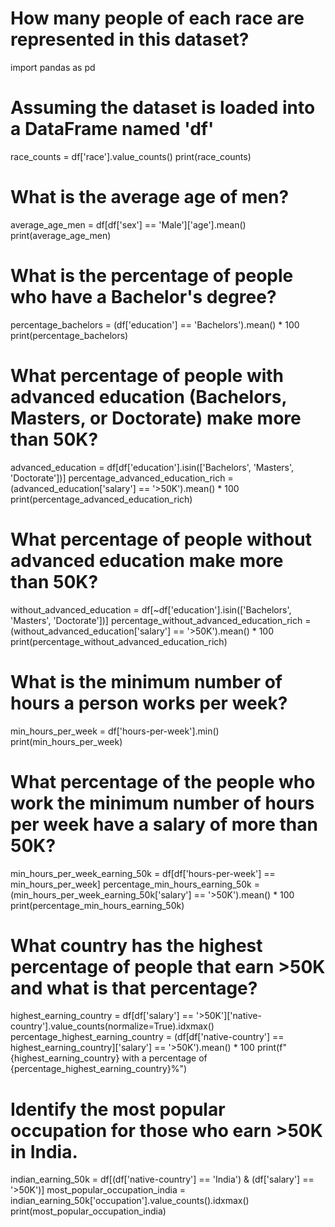 # How many people of each race are represented in this dataset?
import pandas as pd
# Assuming the dataset is loaded into a DataFrame named 'df'
race_counts = df['race'].value_counts()
print(race_counts)
# What is the average age of men?
average_age_men = df[df['sex'] == 'Male']['age'].mean()
print(average_age_men)
# What is the percentage of people who have a Bachelor's degree?
percentage_bachelors = (df['education'] == 'Bachelors').mean() * 100
print(percentage_bachelors)
# What percentage of people with advanced education (Bachelors, Masters, or Doctorate) make more than 50K?
advanced_education = df[df['education'].isin(['Bachelors', 'Masters', 'Doctorate'])]
percentage_advanced_education_rich = (advanced_education['salary'] == '>50K').mean() * 100
print(percentage_advanced_education_rich)
# What percentage of people without advanced education make more than 50K?
without_advanced_education = df[~df['education'].isin(['Bachelors', 'Masters', 'Doctorate'])]
percentage_without_advanced_education_rich = (without_advanced_education['salary'] == '>50K').mean() * 100
print(percentage_without_advanced_education_rich)
# What is the minimum number of hours a person works per week?
min_hours_per_week = df['hours-per-week'].min()
print(min_hours_per_week)
# What percentage of the people who work the minimum number of hours per week have a salary of more than 50K?
min_hours_per_week_earning_50k = df[df['hours-per-week'] == min_hours_per_week]
percentage_min_hours_earning_50k = (min_hours_per_week_earning_50k['salary'] == '>50K').mean() * 100
print(percentage_min_hours_earning_50k)
# What country has the highest percentage of people that earn >50K and what is that percentage?
highest_earning_country = df[df['salary'] == '>50K']['native-country'].value_counts(normalize=True).idxmax()
percentage_highest_earning_country = (df[df['native-country'] == highest_earning_country]['salary'] == '>50K').mean() * 100
print(f"{highest_earning_country} with a percentage of {percentage_highest_earning_country}%")
# Identify the most popular occupation for those who earn >50K in India.
indian_earning_50k = df[(df['native-country'] == 'India') & (df['salary'] == '>50K')]
most_popular_occupation_india = indian_earning_50k['occupation'].value_counts().idxmax()
print(most_popular_occupation_india)

